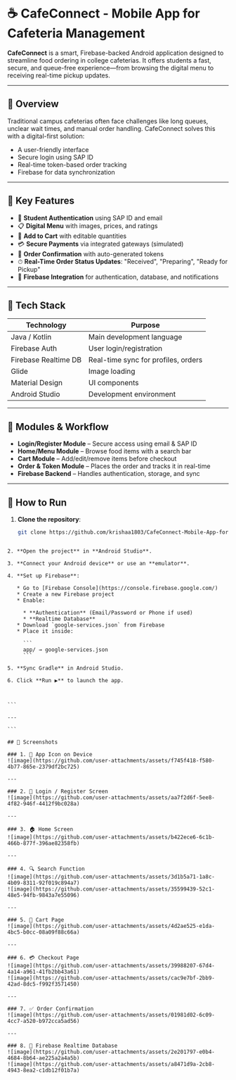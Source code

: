 # ☕ CafeConnect - Mobile App for Cafeteria Management

**CafeConnect** is a smart, Firebase-backed Android application designed to streamline food ordering in college cafeterias. It offers students a fast, secure, and queue-free experience—from browsing the digital menu to receiving real-time pickup updates.

---

## 📱 Overview

Traditional campus cafeterias often face challenges like long queues, unclear wait times, and manual order handling. CafeConnect solves this with a digital-first solution:
- A user-friendly interface
- Secure login using SAP ID
- Real-time token-based order tracking
- Firebase for data synchronization

---

## 🔑 Key Features

- 🔐 **Student Authentication** using SAP ID and email
- 📋 **Digital Menu** with images, prices, and ratings
- 🛒 **Add to Cart** with editable quantities
- 💳 **Secure Payments** via integrated gateways (simulated)
- 🧾 **Order Confirmation** with auto-generated tokens
- ⏱ **Real-Time Order Status Updates**: "Received", "Preparing", "Ready for Pickup"
- 🔔 **Firebase Integration** for authentication, database, and notifications

---

## 🧰 Tech Stack

| Technology         | Purpose                            |
|--------------------|------------------------------------|
| Java / Kotlin      | Main development language          |
| Firebase Auth      | User login/registration            |
| Firebase Realtime DB | Real-time sync for profiles, orders |
| Glide              | Image loading                      |
| Material Design    | UI components                      |
| Android Studio     | Development environment            |

---

## 🧪 Modules & Workflow

- **Login/Register Module** – Secure access using email & SAP ID
- **Home/Menu Module** – Browse food items with a search bar
- **Cart Module** – Add/edit/remove items before checkout
- **Order & Token Module** – Places the order and tracks it in real-time
- **Firebase Backend** – Handles authentication, storage, and sync

---

## 📲 How to Run

1. **Clone the repository**:
   ```bash
   git clone https://github.com/krishaa1803/CafeConnect-Mobile-App-for-Cafeteria-Management-.git
````

2. **Open the project** in **Android Studio**.

3. **Connect your Android device** or use an **emulator**.

4. **Set up Firebase**:

   * Go to [Firebase Console](https://console.firebase.google.com/)
   * Create a new Firebase project
   * Enable:

     * **Authentication** (Email/Password or Phone if used)
     * **Realtime Database**
   * Download `google-services.json` from Firebase
   * Place it inside:

     ```
     app/ → google-services.json
     ```

5. **Sync Gradle** in Android Studio.

6. Click **Run ▶️** to launch the app.



```

---

```

## 📸 Screenshots

### 1. 📱 App Icon on Device  
![image](https://github.com/user-attachments/assets/f745f418-f580-4b77-865e-2379df2bc725)

---

### 2. 🔐 Login / Register Screen  
![image](https://github.com/user-attachments/assets/aa7f2d6f-5ee8-4f82-946f-4412f9bc028a)

---

### 3. 🏠 Home Screen  
![image](https://github.com/user-attachments/assets/b422ece6-6c1b-466b-877f-396ae82358fb)

---

### 4. 🔍 Search Function  
![image](https://github.com/user-attachments/assets/3d1b5a71-1a8c-4b09-8311-92f019c894a7)  
![image](https://github.com/user-attachments/assets/35599439-52c1-48e5-94fb-9843a7e55096)

---

### 5. 🛒 Cart Page  
![image](https://github.com/user-attachments/assets/4d2ae525-e1da-4bc5-b0cc-08a09f88c66a)

---

### 6. 💳 Checkout Page  
![image](https://github.com/user-attachments/assets/39988207-67d4-4a14-a961-41fb2bb43a61)  
![image](https://github.com/user-attachments/assets/cac9e7bf-2bb9-42ad-8dc5-f992f3571450)

---

### 7. ✅ Order Confirmation  
![image](https://github.com/user-attachments/assets/01981d02-6c09-4cc7-a520-b972cca5ad56)

---

### 8. 🔗 Firebase Realtime Database  
![image](https://github.com/user-attachments/assets/2e201797-e0b4-4684-8b64-ae225a2a4a5b)  
![image](https://github.com/user-attachments/assets/a8471d9a-2cb8-4943-8ea2-c1db12f01b7a)




